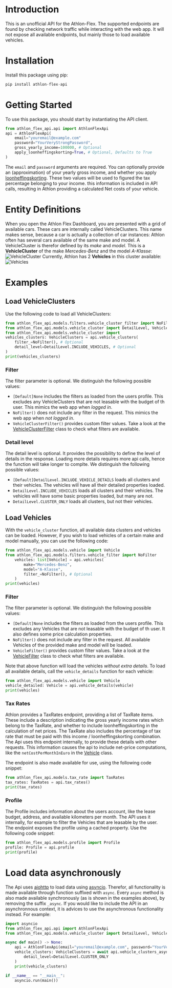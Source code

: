 # Introduction

This is an unofficial API for the Athlon-Flex. The supported endpoints are found by checking network traffic while interacting with the web app. It will not expose all available endpoints, but mainly those to load available vehicles.

# Installation
Install this package using pip:
```python
pip install athlon-flex-api
```

# Getting Started
To use this package, you should start by instantiating the API client. 
```python
from athlon_flex_api.api import AthlonFlexApi
api = AthlonFlexApi(
    email="youremail@example.com"
    password="YourVeryStrongPassword",
    gross_yearly_income=100000, # Optional
    apply_loonheffingskorting=True, # Optional, Defaults to True
)
```
The `email` and `password` arguments are required. You can optionally provide an (approximation) of your yearly gross income, and whether you apply [loonheffingskorting](https://www.belastingdienst.nl/wps/wcm/connect/nl/jongeren/content/hoe-werkt-loonheffingskorting). These two values will be used to figured the tax percentage belonging to your income. this information is included in API calls, resulting in Athlon providing a calculated Net costs of your vehicle.

# Entity Definitions
When you open the Athlon Flex Dashboard, you are presented with a grid of available cars. These cars are internally called VehicleClusters. This name makes sense, because a car is actually a collection of car instances: Athlon often has several cars available of the same make and model. A VehicleCluster is therefor defined by its _make_ and _model_.
This is a **VehicleCluster** of the make _Mercedes-Benz_ and the model _A-Klasse_:
![VehicleCluster](/assets/showroom.png)
Currently, Athlon has 2 **Vehicles** in this cluster available:
![Vehicles](/assets/vehicles.png)

# Examples
## Load VehicleClusters
Use the following code to load all VehicleClusters:
```python
from athlon_flex_api.models.filters.vehicle_cluster_filter import NoFilter
from athlon_flex_api.models.vehicle_cluster import DetailLevel, VehicleClusters
from athlon_flex_api.models.vehicle_cluster import 
vehicles_clusters: VehicleClusters = api.vehicle_clusters(
    filter_=NoFilter(), # Optional
    detail_level=DetailLevel.INCLUDE_VEHICLES, # Optional
)
print(vehicles_clusters)
```
### Filter
The filter parameter is optional. We distinguish the following possible values:
- `[Default]None` includes the filters as loaded from the users profile. This excludes any VehicleClusters that are not leasable with the budget of th user. This mimics the web app when _logged in_.
- `NoFilter()` does not include any filter in the request. This mimics the web app when _not logged in_.
- `VehicleClusterFilter()` provides custom filter values. Take a look at the [VehicleClusterFilter](/src/athlon_flex_api/models/filters/vehicle_cluster_filter.py) class to check what filters are available.

### Detail level
The detail level is optional. It provides the possibility to define the level of details in the response. Loading more details requires more api calls, hence the function will take longer to complte. We distinguish the following possible values:
- `[Default]DetailLevel.INCLUDE_VEHICLE_DETAILS` loads all clusters and their vehicles. The vehicles will have all their detailed properties loaded.
- `DetailLevel.INCLUDE_VEHICLES` loads all clusters and their vehicles. The vehicles will have some basic properties loaded, but many are not.
- `DetailLevel.CLUSTER_ONLY` loads all clusters, but not their vehicles.

## Load Vehicles
With the `vehicle_cluster` function, all available data clusters and vehicles can be loaded. However, if you wish to load vehicles of a certain make and model manually, you can use the following code:
```python
from athlon_flex_api.models.vehicle import Vehicle
from athlon_flex_api.models.filters.vehicle_filter import NoFilter
    vehicles: list[Vehicle] = api.vehicles(
        make="Mercedes-Benz",
        model="A-Klasse",
        filter_=NoFilter(), # Optional
    )
print(vehicles)
```
### Filter
The filter parameter is optional. We distinguish the following possible values:
- `[Default]None` includes the filters as loaded from the users profile. This excludes any Vehicles that are not leasable with the budget of th user. It also defines some price calculation properties. 
- `NoFilter()` does not include any filter in the request. All available Vehicles of the provided make and model will be loaded. 
- `VehicleFilter()` provides custom filter values. Take a look at the [VehicleFilter](/src/athlon_flex_api/models/filters/vehicle_filter.py) class to check what filters are available.

Note that above function will load the vehicles _without extra details_. To load all available details, call the `vehicle_details` function for each vehicle:
```python
from athlon_flex_api.models.vehicle import Vehicle
vehicle_detailed: Vehicle = api.vehicle_details(vehicle)
print(vehicles)
```

### Tax Rates
Athlon provides a TaxRates endpoint, providing a list of TaxRate items. These include a description indicating the gross yearly income rates which belong to the TaxRate, and whether to include loonheffingskorting in the calculation of net prices. The TaxRate also includes the percentage of tax rate that must be paid with this income / loonheffingskorting combination. The Api uses this endpoint internally, to provide these details with other requests. This information causes the api to include net-price computations, like the `netCostPerMonthInEuro` in the [Vehicle](/src/athlon_flex_api/models/vehicle.py) class. 

The endpoint is also made available for use, using the following code snippet:
```python
from athlon_flex_api.models.tax_rate import TaxRates
tax_rates: TaxRates = api.tax_rates()
print(tax_rates)
```
### Profile
The Profile includes information about the users account, like the lease budget, address, and available kilometers per month. The API uses it internally, for example to filter the Vehicles that are leasable by the user. The endpoint exposes the profile using a cached property. Use the following code snippet:
```python
from athlon_flex_api.models.profile import Profile
profile: Profile = api.profile
print(profile)
```

# Load data asynchronously
The Api uses [aiohttp](https://docs.aiohttp.org/en/stable/index.html) to load data using [asyncio](https://docs.python.org/3/library/asyncio.html). Therefor, all functionality is made available through function suffixed with `async`. Every `async` method is also made available synchronously (as is shown in the examples above), by removing the suffix `_async`. If you would like to include the API in an asynchronnous context, it is advices to use the asynchronous functionality instead. For example:
```python
import asyncio
from athlon_flex_api.api import AthlonFlexApi
from athlon_flex_api.models.vehicle_cluster import DetailLevel, VehicleClusters

async def main() -> None:
    api = AthlonFlexApi(email="youremail@example.com", password="YourVeryStrongPassword")
    vehicle_clusters: VehicleClusters = await api.vehicle_clusters_async(
        detail_level=DetailLevel.CLUSTER_ONLY
    )
    print(vehicle_clusters)

if __name__ == "__main__":
    asyncio.run(main())
```